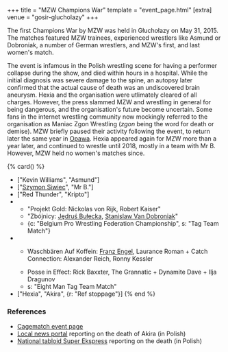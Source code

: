 +++
title = "MZW Champions War"
template = "event_page.html"
[extra]
venue = "gosir-glucholazy"
+++

The first Champions War by MZW was held in Głuchołazy on May 31, 2015. The matches featured MZW trainees, experienced wrestlers like Asmund or Dobroniak, a number of German wrestlers, and MZW's first, and last women's match.

The event is infamous in the Polish wrestling scene for having a performer collapse during the show, and died within hours in a hospital. While the initial diagnosis was severe damage to the spine, an autopsy later confirmed that the actual cause of death was an undiscovered brain aneurysm.
Hexia and the organisation were utlimately cleared of all charges. However, the press slammed MZW and wrestling in general for being dangerous, and the organisation's future become uncertain.
Some fans in the internet wrestling community now mockingly referred to the organisation as Maniac Zgon Wrestling (_zgon_ being the word for death or demise).
MZW briefly paused their activity following the event, to return later the same year in [Opawa](@/e/2015-09-05-mzw-untitled.md).
Hexia appeared again for MZW more than a year later, and continued to wrestle until 2018, mostly in a team with Mr B. However, MZW held no women's matches since.


{% card() %}
- ["Kevin Williams", "Asmund"]
- ["[Szymon Siwiec](@/w/szymon-siwiec.md)", "Mr B."]
- ["Red Thunder", "Kripto"]
- - "Projekt Gold: Nickolas von Rijk, Robert Kaiser"
  - "Zbójnicy: [Jędruś Bułecka](@/w/jedrus-bulecka.md), [Stanislaw Van Dobroniak](@/w/stanislaw-van-dobroniak.md)"
  - {c: "Belgium Pro Wrestling Federation Championship", s: "Tag Team Match"}
- - >
    Waschbären Auf Koffein: [Franz Engel](@/w/franz-engel.md), Laurance Roman + Catch
    Connection: Alexander Reich, Ronny Kessler
  - >
    Posse in Effect: Rick Baxxter, The Grannatic + Dynamite Dave + Ilja Dragunov
  - s: "Eight Man Tag Team Match"
- ["Hexia", "Akira", {r: "Ref stoppage"}]
{% end %}

### References

* [Cagematch event page](https://www.cagematch.net/?id=1&nr=128358)
* [Local news portal](https://nowinynyskie.com.pl/artykul/16-latka-zginela-na/629807) reporting on the death of Akira (in Polish)
* [National tabloid Super Ekspress](https://www.se.pl/wiadomosci/polska/tragedia-na-zawodach-sportowych-nie-zyje-piekna-16-latka-aa-e3Eb-WGbB-uRLR.html) reporting on the death (in Polish)

